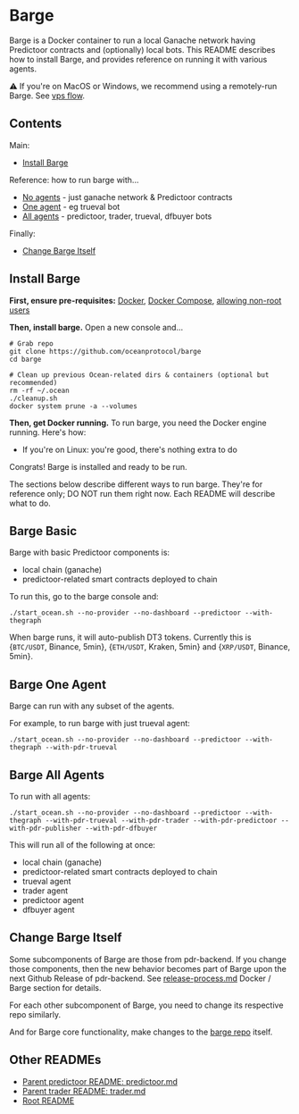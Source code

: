 <!--
Copyright 2023 Ocean Protocol Foundation
SPDX-License-Identifier: Apache-2.0
-->

# Barge

Barge is a Docker container to run a local Ganache network having Predictoor contracts and (optionally) local bots. This README describes how to install Barge, and provides reference on running it with various agents.

⚠️ If you're on MacOS or Windows, we recommend using a remotely-run Barge. See [vps flow](vps.md).

## Contents

Main:
- [Install Barge](#install-barge)

Reference: how to run barge with...
- [No agents](#barge-basic) - just ganache network & Predictoor contracts
- [One agent](#barge-one-agent) - eg trueval bot
- [All agents](#barge-all-agents) - predictoor, trader, trueval, dfbuyer bots

Finally:
- [Change Barge Itself](#change-barge-itself)


## Install Barge

**First, ensure pre-requisites:** [Docker](https://docs.docker.com/engine/install/), [Docker Compose](https://docs.docker.com/compose/install/), [allowing non-root users](https://www.thegeekdiary.com/run-docker-as-a-non-root-user/)

**Then, install barge.** Open a new console and...

```console
# Grab repo
git clone https://github.com/oceanprotocol/barge
cd barge

# Clean up previous Ocean-related dirs & containers (optional but recommended) 
rm -rf ~/.ocean
./cleanup.sh
docker system prune -a --volumes
```

**Then, get Docker running.** To run barge, you need the Docker engine running. Here's how:
- If you're on Linux: you're good, there's nothing extra to do

Congrats! Barge is installed and ready to be run.

The sections below describe different ways to run barge. They're for reference only; DO NOT run them right now. Each README will describe what to do.

## Barge Basic

Barge with basic Predictoor components is:
- local chain (ganache)
- predictoor-related smart contracts deployed to chain

To run this, go to the barge console and:
```console
./start_ocean.sh --no-provider --no-dashboard --predictoor --with-thegraph
```

When barge runs, it will auto-publish DT3 tokens. Currently this is {`BTC/USDT`, Binance, 5min}, {`ETH/USDT`, Kraken, 5min} and {`XRP/USDT`, Binance, 5min}.

## Barge One Agent

Barge can run with any subset of the agents.

For example, to run barge with just trueval agent:
```console
./start_ocean.sh --no-provider --no-dashboard --predictoor --with-thegraph --with-pdr-trueval
```

## Barge All Agents

To run with all agents:

```console
./start_ocean.sh --no-provider --no-dashboard --predictoor --with-thegraph --with-pdr-trueval --with-pdr-trader --with-pdr-predictoor --with-pdr-publisher --with-pdr-dfbuyer
```

This will run all of the following at once:
- local chain (ganache)
- predictoor-related smart contracts deployed to chain
- trueval agent
- trader agent
- predictoor agent
- dfbuyer agent

## Change Barge Itself

Some subcomponents of Barge are those from pdr-backend. If you change those components, then the new behavior becomes part of Barge upon the next Github Release of pdr-backend. See [release-process.md](release-process.md) Docker / Barge section for details.

For each other subcomponent of Barge, you need to change its respective repo similarly.

And for Barge core functionality, make changes to the [barge repo](https://github.com/oceanprotocol/barge) itself.

## Other READMEs

- [Parent predictoor README: predictoor.md](./predictoor.md)
- [Parent trader README: trader.md](./trader.md)
- [Root README](../README.md)
